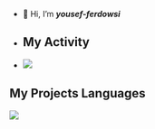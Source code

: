 - 👋 Hi, I’m ***yousef-ferdowsi***
- ## My Activity
- <img src="https://github-readme-stats.vercel.app/api?username=yousef-ferdowsi&show_icons=true&theme=radical"/>
## My Projects Languages
<img src="https://github-readme-stats.vercel.app/api/top-langs/?username=yousef-ferdowsi&hide_progress=true"/>
